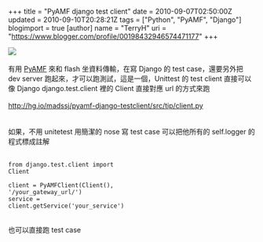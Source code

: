 +++
title = "PyAMF django test client"
date = 2010-09-07T02:50:00Z
updated = 2010-09-10T20:28:21Z
tags = ["Python", "PyAMF", "Django"]
blogimport = true 
[author]
	name = "TerryH"
	uri = "https://www.blogger.com/profile/00198432946574471177"
+++

<a href="http://pyamf.org/"><img src="http://lh6.ggpht.com/_Bsjm2Qp0Duc/TIrwW3IcLmI/AAAAAAAAA-Q/7OWkMUA3RVA/s800/pyamf-logo-362x80.jpg" /></a><br /><br />有用 <a href="http://http://pyamf.org/">PyAMF</a> 來和 flash 坐資料傳輸，在寫  Django 的 test case，還要另外把 dev server 跑起來，才可以跑測試，這是一個，Unittest 的 test client 直接可以像 Django django.test.client 裡的 Client 直接對應 url 的方式來跑<br /><br /><a href="http://hg.io/madssj/pyamf-django-testclient/src/tip/client.py">http://hg.io/madssj/pyamf-django-testclient/src/tip/client.py</a><br /><br /><br />如果，不用 unitetest 用簡潔的 nose 寫 test case 可以把他所有的 self.logger 的程式標成註解<br /><br /><code><br />from django.test.client import Client<br /><br />client = PyAMFClient(Client(), '/your_gateway_url/')<br />service = client.getService('your_service')<br /><br /></code><br />也可以直接跑 test case
